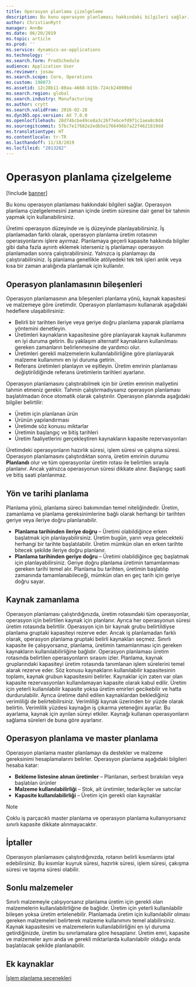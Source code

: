 ```yaml
---
title: Operasyon planlama çizelgeleme
description: Bu konu operasyon planlaması hakkındaki bilgileri sağlar. Operasyon planlama çizelgelemesini zaman içinde üretim süresine dair genel bir tahmin yapmak için kullanabilirsiniz.
author: ChristianRytt
manager: AnnBe
ms.date: 06/20/2019
ms.topic: article
ms.prod: ''
ms.service: dynamics-ax-applications
ms.technology: ''
ms.search.form: ProdSchedule
audience: Application User
ms.reviewer: josaw
ms.search.scope: Core, Operations
ms.custom: 198073
ms.assetid: 12c28b11-80aa-4668-b15b-724cb24890bd
ms.search.region: global
ms.search.industry: Manufacturing
ms.author: crytt
ms.search.validFrom: 2016-02-28
ms.dyn365.ops.version: AX 7.0.0
ms.openlocfilehash: 28d74bcbe49ce8a3c26f7ebcefd9f1c1aea8c8d4
ms.sourcegitcommit: 57bc7e17682e2edb5e1766496b7a22f4621819dd
ms.translationtype: HT
ms.contentlocale: tr-TR
ms.lasthandoff: 11/18/2019
ms.locfileid: "2813282"
---
```

# <a name="operations-scheduling"></a>Operasyon planlama çizelgeleme

[!include [banner](../includes/banner.md)]

Bu konu operasyon planlaması hakkındaki bilgileri sağlar. Operasyon planlama çizelgelemesini zaman içinde üretim süresine dair genel bir tahmin yapmak için kullanabilirsiniz.

Üretimi operasyon düzeyinde ve iş düzeyinde planlayabilirsiniz. İş planlamadan farklı olarak, operasyon planlama üretim rotasının operasyonlarını işlere ayırmaz. Planlamaya geçerli kapasite hakkında bilgiler gibi daha fazla ayrıntı eklemek isterseniz iş planlamayı operasyon planlamadan sonra çalıştırabilirsiniz. Yalnızca iş planlamayı da çalıştırabilirsiniz. İş planlama genellikle atölyedeki tek tek işleri anlık veya kısa bir zaman aralığında planlamak için kullanılır.

## <a name="components-of-operations-scheduling"></a>Operasyon planlamasının bileşenleri
Operasyon planlamasının ana bileşenleri planlama yönü, kaynak kapasitesi ve malzemeye göre üretimdir. Operasyon planlamasını kullanarak aşağıdaki hedeflere ulaşabilirsiniz:

-   Belirli bir tarihten ileriye veya geriye doğru planlama yaparak planlama yöntemini denetleyin.
-   Üretimleri kaynakların kapasitesine göre planlayarak kaynak kullanımını en iyi duruma getirin. Bu yaklaşım alternatif kaynakların kullanılması gereken zamanların belirlenmesine de yardımcı olur.
-   Üretimleri gerekli malzemelerin kullanılabilirliğine göre planlayarak malzeme kullanımını en iyi duruma getirin.
-   Referans üretimleri planlayın ve eşitleyin. Üretim emrinin planlaması değiştirildiğinde referans üretimlerin tarihleri ayarlanır.

Operasyon planlamasını çalıştırabilmek için bir üretim emrinin maliyetini tahmin etmeniz gerekir. Tahmin çalıştırmadıysanız operasyon planlaması başlatılmadan önce otomatik olarak çalıştırılır. Operasyon planında aşağıdaki bilgiler belirtilir:

-   Üretim için planlanan ürün
-   Ürünün yapılandırması
-   Üretimde söz konusu miktarlar
-   Üretimin başlangıç ve bitiş tarihleri
-   Üretim faaliyetlerini gerçekleştiren kaynakların kapasite rezervasyonları

Üretimdeki operasyonların hazırlık süresi, işlem süresi ve çalışma süresi. Operasyon planlamasını çalıştırdıktan sonra, üretim emrinin durumu **Planlandı** olur ve tüm operasyonlar üretim rotası ile belirtilen sırayla planlanır. Ancak yalnızca operasyonun süresi dikkate alınır. Başlangıç saati ve bitiş saati planlanmaz.

## <a name="scheduling-direction-and-date"></a>Yön ve tarihi planlama
Planlama yönü, planlama süreci bakımından temel niteliğindedir. Üretim, zamanlama ve planlama gereksinimlerine bağlı olarak herhangi bir tarihten geriye veya ileriye doğru planlanabilir.

-   **Planlama tarihinden ileriye doğru** – Üretimi olabildiğince erken başlatmak için planlayabilirsiniz. Üretim bugün, yarın veya gelecekteki herhangi bir tarihte başlatılabilir. Üretim mümkün olan en erken tarihte bitecek şekilde ileriye doğru planlanır.
-   **Planlama tarihinden geriye doğru** – Üretimi olabildiğince geç başlatmak için planlayabilirsiniz. Geriye doğru planlama üretimin tamamlanması gereken tarihi temel alır. Planlama bu tarihten, üretimin başlatılıp zamanında tamamlanabileceği, mümkün olan en geç tarih için geriye doğru sayar.

## <a name="resource-scheduling"></a>Kaynak zamanlama
Operasyon planlaması çalıştırdığınızda, üretim rotasındaki tüm operasyonlar, operasyon için belirtilen kaynak için planlanır. Ayrıca her operasyonun süresi üretim rotasında belirtilir. Operasyon için bir kaynak grubu belirtildiyse planlama gruptaki kapasiteyi rezerve eder. Ancak iş planlamadan farklı olarak, operasyon planlama gruptaki belirli kaynakları seçmez. Sınırlı kapasite ile çalışıyorsanız, planlama, üretimin tamamlanması için gereken kaynakların kullanılabilirliğine bağlıdır. Operasyon planlaması üretim rotasında belirtilen operasyonların sırasını izler. Planlama, kaynak gruplarındaki kapasiteyi üretim rotasında tanımlanan işlem sürelerini temel alarak rezerve eder. Söz konusu kaynakların kullanılabilir kapasitesinin toplamı, kaynak grubun kapasitesini belirler. Kaynaklar için zaten var olan kapasite rezervasyonları kullanılamayan kapasite olarak kabul edilir. Üretim için yeterli kullanılabilir kapasite yoksa üretim emirleri gecikebilir ve hatta durdurulabilir. Ayrıca üretime dahil edilen kaynaklardan beklediğiniz verimliliği de belirtebilirsiniz. Verimliliği kaynak üzerinden bir yüzde olarak belirtin. Verimlilik yüzdesi kaynağın iş çıkarma yeteneğini ayarlar. Bu ayarlama, kaynak için ayrılan süreyi etkiler. Kaynağı kullanan operasyonların sağlama süreleri de buna göre ayarlanır.

## <a name="operations-scheduling-and-master-planning"></a>Operasyon planlama ve master planlama
Operasyon planlama master planlamayı da destekler ve malzeme gereksinimi hesaplamalarını belirler. Operasyon planlama aşağıdaki bilgileri hesaba katar:

-   **Bekleme listesine alınan üretimler** – Planlanan, serbest bırakılan veya başlatılan ürünler
-   **Malzeme kullanılabilirliği** – Stok, alt üretimler, tedarikçiler ve satıcılar
-   **Kapasite kullanılabilirliği** – Üretim için gerekli olan kaynaklar

> [!NOTE]
> Çoklu iş parçacıklı master planlama ve operasyon planlama kullanıyorsanız sınırlı kapasite dikkate alınmayacaktır. 

## <a name="cancellations"></a>İptaller
Operasyon planlamasını çalıştırdığınızda, rotanın belirli kısımlarını iptal edebilirsiniz. Bu kısımlar kuyruk süresi, hazırlık süresi, işlem süresi, çakışma süresi ve taşıma süresi olabilir.

## <a name="finite-materials"></a>Sonlu malzemeler
Sınırlı malzemeyle çalışıyorsanız planlama üretim için gerekli olan malzemelerin kullanılabilirliğine de bağlıdır. Üretim için yeterli kullanılabilir bileşen yoksa üretim ertelenebilir. Planlamada üretim için kullanılabilir olması gereken malzemeleri belirterek malzeme kullanımını temel alabilirsiniz. Kaynak kapasitesini ve malzemelerin kullanılabilirliğini en iyi duruma getirdiğinizde, üretim bu sınırlamalara göre hesaplanır. Üretim emri, kapasite ve malzemeler aynı anda ve gerekli miktarlarda kullanılabilir olduğu anda başlatılacak şekilde planlanabilir.

<a name="additional-resources"></a>Ek kaynaklar
--------

[İşlem planlama seçenekleri](operation-scheduling-options.md)



